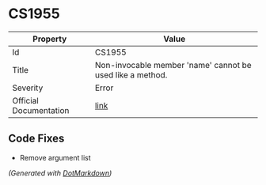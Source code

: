 # CS1955

| Property               | Value                                                             |
| ---------------------- | ----------------------------------------------------------------- |
| Id                     | CS1955                                                            |
| Title                  | Non\-invocable member 'name' cannot be used like a method\.       |
| Severity               | Error                                                             |
| Official Documentation | [link](http://docs.microsoft.com/en-us/dotnet/csharp/misc/cs1955) |

## Code Fixes

* Remove argument list

*\(Generated with [DotMarkdown](http://github.com/JosefPihrt/DotMarkdown)\)*